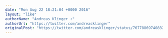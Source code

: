 ```yaml
---
date: "Mon Aug 22 18:21:04 +0000 2016"
layout: "like"
authorName: "Andreas Klinger ✌️"
authorUrl: "https://twitter.com/andreasklinger"
originalPost: "https://twitter.com/andreasklinger/status/767788697408327682"
---
```


